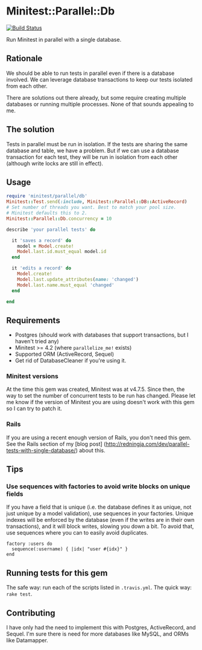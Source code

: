 # Minitest::Parallel::Db

[![Build Status](https://travis-ci.org/ordinaryzelig/minitest-parallel-db.png?branch=master)](https://travis-ci.org/ordinaryzelig/minitest-parallel-db)

Run Minitest in parallel with a single database.

## Rationale

We should be able to run tests in parallel even if there is a database involved.
We can leverage database transactions to keep our tests isolated from each other.

There are solutions out there already, but some require creating multiple databases
or running multiple processes.
None of that sounds appealing to me.

## The solution

Tests in parallel must be run in isolation.
If the tests are sharing the same database and table, we have a problem.
But if we can use a database transaction for each test,
they will be run in isolation from each other
(although write locks are still in effect).

## Usage

```ruby
require 'minitest/parallel/db'
Minitest::Test.send(:include, Minitest::Parallel::DB::ActiveRecord)
# Set number of threads you want. Best to match your pool size.
# Minitest defaults this to 2.
Minitest::Parallel::Db.concurrency = 10

describe 'your parallel tests' do

  it 'saves a record' do
    model = Model.create!
    Model.last.id.must_equal model.id
  end

  it 'edits a record' do
    Model.create!
    Model.last.update_attributes(name: 'changed')
    Model.last.name.must_equal 'changed'
  end

end
```

## Requirements

* Postgres (should work with databases that support transactions, but I haven't tried any)
* Minitest >= 4.2 (where `parallelize_me!` exists)
* Supported ORM (ActiveRecord, Sequel)
* Get rid of DatabaseCleaner if you're using it.

### Minitest versions

At the time this gem was created, Minitest was at v4.7.5.
Since then, the way to set the number of concurrent tests to be run has changed.
Please let me know if the version of Minitest you are using doesn't work with this gem so I can try to patch it.

### Rails

If you are using a recent enough version of Rails, you don't need this gem.
See the Rails section of my [blog post] (http://redningja.com/dev/parallel-tests-with-single-database/) about this.

## Tips

### Use sequences with factories to avoid write blocks on unique fields

If you have a field that is unique (i.e. the database defines it as unique,
not just unique by a model validation), use sequences in your factories.
Unique indexes will be enforced by the database (even if the writes are
in their own transactions), and it will block writes, slowing you down a bit.
To avoid that, use sequences where you can to easily avoid duplicates.

```
factory :users do
  sequence(:username) { |idx| "user #{idx}" }
end
```

## Running tests for this gem

The safe way: run each of the scripts listed in `.travis.yml`.
The quick way: `rake test`.

## Contributing

I have only had the need to implement this with Postgres, ActiveRecord, and Sequel.
I'm sure there is need for more databases like MySQL, and ORMs like Datamapper.
